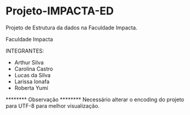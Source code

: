 # Projeto-IMPACTA-ED
Projeto de Estrutura da dados na Faculdade Impacta.

Faculdade Impacta

INTEGRANTES:
- Arthur Silva
- Carolina Castro
- Lucas da Silva
- Larissa Ionafa
- Roberta Yumi

******** Observação ********
Necessário alterar o encoding do projeto para UTF-8 para melhor visualização.
